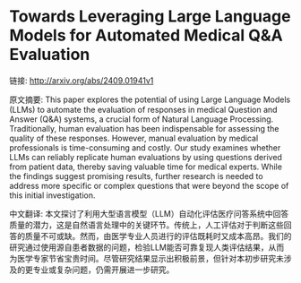 # Towards Leveraging Large Language Models for Automated Medical Q&A Evaluation

链接: http://arxiv.org/abs/2409.01941v1

原文摘要:
This paper explores the potential of using Large Language Models (LLMs) to
automate the evaluation of responses in medical Question and Answer (Q\&A)
systems, a crucial form of Natural Language Processing. Traditionally, human
evaluation has been indispensable for assessing the quality of these responses.
However, manual evaluation by medical professionals is time-consuming and
costly. Our study examines whether LLMs can reliably replicate human
evaluations by using questions derived from patient data, thereby saving
valuable time for medical experts. While the findings suggest promising
results, further research is needed to address more specific or complex
questions that were beyond the scope of this initial investigation.

中文翻译:
本文探讨了利用大型语言模型（LLM）自动化评估医疗问答系统中回答质量的潜力，这是自然语言处理中的关键环节。传统上，人工评估对于判断这些回答的质量不可或缺。然而，由医学专业人员进行的评估既耗时又成本高昂。我们的研究通过使用源自患者数据的问题，检验LLM能否可靠复现人类评估结果，从而为医学专家节省宝贵时间。尽管研究结果显示出积极前景，但针对本初步研究未涉及的更专业或复杂问题，仍需开展进一步研究。
